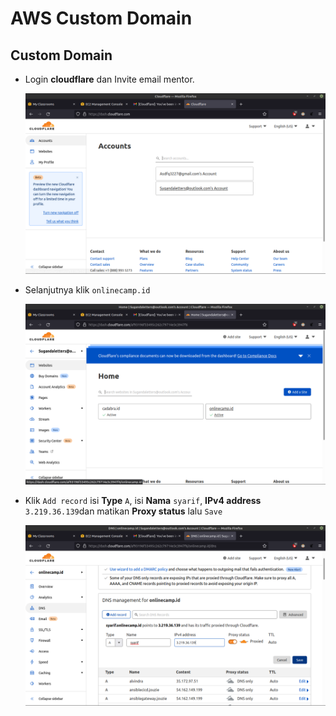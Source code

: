 # AWS Custom Domain

## Custom Domain

-   Login **cloudflare** dan Invite email mentor.

    ![gambar 11](assets/12invitecloudflare.png)

-   Selanjutnya klik `onlinecamp.id`

    ![gambar 12](assets/13dotid.png)

-   Klik `Add record` isi **Type** `A`, isi **Nama** `syarif`, **IPv4 address** `3.219.36.139`dan matikan **Proxy status** lalu `Save`

    ![gambar 13](assets/15isisave.png)
